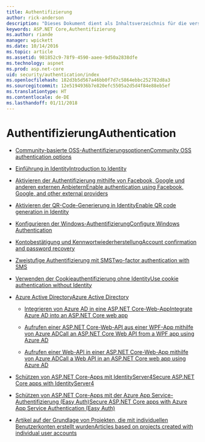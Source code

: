 ```yaml
---
title: Authentifizierung
author: rick-anderson
description: "Dieses Dokument dient als Inhaltsverzeichnis für die verschiedenen Themen in Bezug auf die ASP.NET-Authentifizierung."
keywords: ASP.NET Core,Authentifizierung
ms.author: riande
manager: wpickett
ms.date: 10/14/2016
ms.topic: article
ms.assetid: 981852c9-78f9-4590-aaee-9d50a2838dfe
ms.technology: aspnet
ms.prod: asp.net-core
uid: security/authentication/index
ms.openlocfilehash: 182d3b5d567a46bb0f7d7c5864ebbc252782d8a3
ms.sourcegitcommit: 12e5194936b7e820efc5505a2d5d4f84e88eb5ef
ms.translationtype: HT
ms.contentlocale: de-DE
ms.lasthandoff: 01/11/2018
---
```

# <a name="authentication"></a><span data-ttu-id="b79e5-104">Authentifizierung</span><span class="sxs-lookup"><span data-stu-id="b79e5-104">Authentication</span></span>

* [<span data-ttu-id="b79e5-105">Community-basierte OSS-Authentifizierungsoptionen</span><span class="sxs-lookup"><span data-stu-id="b79e5-105">Community OSS authentication options</span></span>](community.md)

* [<span data-ttu-id="b79e5-106">Einführung in Identity</span><span class="sxs-lookup"><span data-stu-id="b79e5-106">Introduction to Identity</span></span>](identity.md)

* [<span data-ttu-id="b79e5-107">Aktivieren der Authentifizierung mithilfe von Facebook, Google und anderen externen Anbietern</span><span class="sxs-lookup"><span data-stu-id="b79e5-107">Enable authentication using Facebook, Google, and other external providers</span></span>](social/index.md)

* [<span data-ttu-id="b79e5-108">Aktivieren der QR-Code-Generierung in Identity</span><span class="sxs-lookup"><span data-stu-id="b79e5-108">Enable QR code generation in Identity</span></span>](identity-enable-qrcodes.md)

* [<span data-ttu-id="b79e5-109">Konfigurieren der Windows-Authentifizierung</span><span class="sxs-lookup"><span data-stu-id="b79e5-109">Configure Windows Authentication</span></span>](windowsauth.md)

* [<span data-ttu-id="b79e5-110">Kontobestätigung und Kennwortwiederherstellung</span><span class="sxs-lookup"><span data-stu-id="b79e5-110">Account confirmation and password recovery</span></span>](accconfirm.md)

* [<span data-ttu-id="b79e5-111">Zweistufige Authentifizierung mit SMS</span><span class="sxs-lookup"><span data-stu-id="b79e5-111">Two-factor authentication with SMS</span></span>](2fa.md)

* [<span data-ttu-id="b79e5-112">Verwenden der Cookieauthentifizierung ohne Identity</span><span class="sxs-lookup"><span data-stu-id="b79e5-112">Use cookie authentication without Identity</span></span>](cookie.md)

* [<span data-ttu-id="b79e5-113">Azure Active Directory</span><span class="sxs-lookup"><span data-stu-id="b79e5-113">Azure Active Directory</span></span>](azure-active-directory/index.md)

  * [<span data-ttu-id="b79e5-114">Integrieren von Azure AD in eine ASP.NET Core-Web-App</span><span class="sxs-lookup"><span data-stu-id="b79e5-114">Integrate Azure AD into an ASP.NET Core web app</span></span>](https://azure.microsoft.com/documentation/samples/active-directory-dotnet-webapp-openidconnect-aspnetcore/)

  * [<span data-ttu-id="b79e5-115">Aufrufen einer ASP.NET Core-Web-API aus einer WPF-App mithilfe von Azure AD</span><span class="sxs-lookup"><span data-stu-id="b79e5-115">Call an ASP.NET Core Web API from a WPF app using Azure AD</span></span>](https://azure.microsoft.com/documentation/samples/active-directory-dotnet-native-aspnetcore/)

  * [<span data-ttu-id="b79e5-116">Aufrufen einer Web-API in einer ASP.NET Core-Web-App mithilfe von Azure AD</span><span class="sxs-lookup"><span data-stu-id="b79e5-116">Call a Web API in an ASP.NET Core web app using Azure AD</span></span>](https://azure.microsoft.com/documentation/samples/active-directory-dotnet-webapp-webapi-openidconnect-aspnetcore/)

* [<span data-ttu-id="b79e5-117">Schützen von ASP.NET Core-Apps mit IdentityServer4</span><span class="sxs-lookup"><span data-stu-id="b79e5-117">Secure ASP.NET Core apps with IdentityServer4</span></span>](http://docs.identityserver.io/en/release/)

* [<span data-ttu-id="b79e5-118">Schützen von ASP.NET Core-Apps mit der Azure App Service-Authentifizierung (Easy Auth)</span><span class="sxs-lookup"><span data-stu-id="b79e5-118">Secure ASP.NET Core apps with Azure App Service Authentication (Easy Auth)</span></span>](https://docs.microsoft.com/azure/app-service/app-service-authentication-overview)

* [<span data-ttu-id="b79e5-119">Artikel auf der Grundlage von Projekten, die mit individuellen Benutzerkonten erstellt wurden</span><span class="sxs-lookup"><span data-stu-id="b79e5-119">Articles based on projects created with individual user accounts</span></span>](xref:security/authentication/individual)